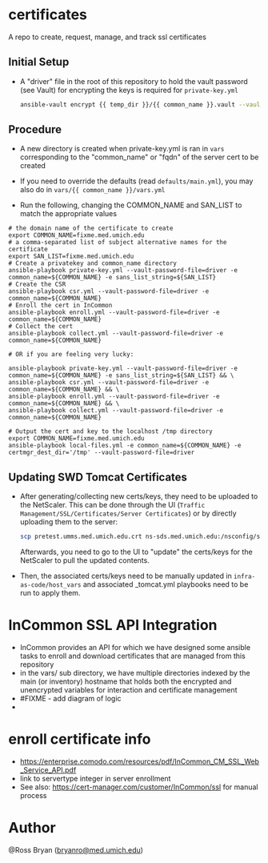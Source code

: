# certificates

A repo to create, request, manage, and track ssl certificates

## Initial Setup
- A "driver" file in the root of this repository to hold the vault password (see Vault) for encrypting the keys is required for `private-key.yml`

  ```bash
  ansible-vault encrypt {{ temp_dir }}/{{ common_name }}.vault --vault-password-file=driver
  ```

## Procedure
- A new directory is created when private-key.yml is ran in `vars` corresponding to the "common_name" or "fqdn" of the server cert to be created

- If you need to override the defaults (read `defaults/main.yml`), you may also do in `vars/{{ common_name }}/vars.yml`

- Run the following, changing the COMMON_NAME and SAN_LIST to match the appropriate values
```
# the domain name of the certificate to create
export COMMON_NAME=fixme.med.umich.edu
# a comma-separated list of subject alternative names for the certificate
export SAN_LIST=fixme.med.umich.edu
# Create a privatekey and common_name directory
ansible-playbook private-key.yml --vault-password-file=driver -e common_name=${COMMON_NAME} -e sans_list_string=${SAN_LIST}
# Create the CSR
ansible-playbook csr.yml --vault-password-file=driver -e common_name=${COMMON_NAME}
# Enroll the cert in InCommon
ansible-playbook enroll.yml --vault-password-file=driver -e common_name=${COMMON_NAME}
# Collect the cert 
ansible-playbook collect.yml --vault-password-file=driver -e common_name=${COMMON_NAME}

# OR if you are feeling very lucky:

ansible-playbook private-key.yml --vault-password-file=driver -e common_name=${COMMON_NAME} -e sans_list_string=${SAN_LIST} && \
ansible-playbook csr.yml --vault-password-file=driver -e common_name=${COMMON_NAME} && \
ansible-playbook enroll.yml --vault-password-file=driver -e common_name=${COMMON_NAME} && \
ansible-playbook collect.yml --vault-password-file=driver -e common_name=${COMMON_NAME}

# Output the cert and key to the localhost /tmp directory
export COMMON_NAME=fixme.med.umich.edu
ansible-playbook local-files.yml -e common_name=${COMMON_NAME} -e certmgr_dest_dir='/tmp' --vault-password-file=driver
```

## Updating SWD Tomcat Certificates

* After generating/collecting new certs/keys, they need to be uploaded to the NetScaler. This can be done through the UI (`Traffic Management/SSL/Certificates/Server Certificates`) or by directly uploading them to the server:

  ```bash
  scp pretest.umms.med.umich.edu.crt ns-sds.med.umich.edu:/nsconfig/ssl/
  ```

  Afterwards, you need to go to the UI to "update" the certs/keys for the NetScaler to pull the updated contents.

* Then, the associated certs/keys need to be manually updated in `infra-as-code/host_vars` and associated _tomcat.yml playbooks need to be run to apply them.

# InCommon SSL API Integration

* InCommon provides an API for which we have designed some ansible tasks to enroll and download certificates that are managed from this repository
* in the vars/ sub directory, we have multiple directories indexed by the main (or inventory) hostname that holds both the encrypted and unencrypted variables for interaction and certificate management
* #FIXME - add diagram of logic
* 


# enroll certificate info
* https://enterprise.comodo.com/resources/pdf/InCommon_CM_SSL_Web_Service_API.pdf
* link to servertype integer in server enrollment
* See also: https://cert-manager.com/customer/InCommon/ssl for manual process
# Author

@Ross Bryan (bryanro@med.umich.edu)
